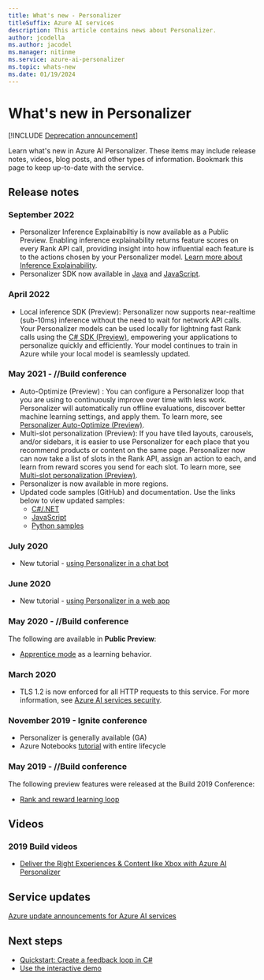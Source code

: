 ```yaml
---
title: What's new - Personalizer
titleSuffix: Azure AI services
description: This article contains news about Personalizer.
author: jcodella
ms.author: jacodel
ms.manager: nitinme
ms.service: azure-ai-personalizer
ms.topic: whats-new
ms.date: 01/19/2024
---
```

# What's new in Personalizer

[!INCLUDE [Deprecation announcement](includes/deprecation.md)]

Learn what's new in Azure AI Personalizer. These items may include release notes, videos, blog posts, and other types of information. Bookmark this page to keep up-to-date with the service.

## Release notes

### September 2022
* Personalizer Inference Explainabiltiy is now available as a Public Preview. Enabling inference explainability returns feature scores on every Rank API call, providing insight into how influential each feature is to the actions chosen by your Personalizer model. [Learn more about Inference Explainability](how-to-inference-explainability.md).
* Personalizer SDK now available in [Java](https://search.maven.org/artifact/com.azure/azure-ai-personalizer/1.0.0-beta.1/jar) and [JavaScript](https://www.npmjs.com/package/@azure-rest/ai-personalizer).

### April 2022
* Local inference SDK (Preview): Personalizer now supports near-realtime (sub-10ms) inference without the need to wait for network API calls. Your Personalizer models can be used locally for lightning fast Rank calls using the [C# SDK (Preview)](https://www.nuget.org/packages/Azure.AI.Personalizer/2.0.0-beta.2), empowering your applications to personalize quickly and efficiently. Your model continues to train in Azure while your local model is seamlessly updated. 

### May 2021  - //Build conference

* Auto-Optimize (Preview) : You can configure a Personalizer loop that you are using to continuously improve over time with less work. Personalizer will automatically run offline evaluations, discover better machine learning settings, and apply them. To learn more, see [Personalizer Auto-Optimize (Preview)](concept-auto-optimization.md).
* Multi-slot personalization (Preview): If you have tiled layouts, carousels, and/or sidebars, it is easier to use Personalizer for each place that you recommend products or content on the same page. Personalizer now can now take a list of slots in the Rank API, assign an action to each, and learn from reward scores you send for each slot. To learn more, see [Multi-slot personalization (Preview)](concept-multi-slot-personalization.md).
* Personalizer is now available in more regions.
* Updated code samples (GitHub) and documentation. Use the links below to view updated samples:
  * [C#/.NET](https://github.com/Azure-Samples/cognitive-services-quickstart-code/tree/master/dotnet/Personalizer)
  * [JavaScript](https://github.com/Azure-Samples/cognitive-services-quickstart-code/tree/master/javascript/Personalizer)
  * [Python samples](https://github.com/Azure-Samples/cognitive-services-quickstart-code/tree/master/python/Personalizer)

### July 2020

* New tutorial - [using Personalizer in a chat bot](tutorial-use-personalizer-chat-bot.md)

### June 2020

* New tutorial - [using Personalizer in a web app](tutorial-use-personalizer-web-app.md)

### May 2020 - //Build conference

The following are available in **Public Preview**:

 * [Apprentice mode](concept-apprentice-mode.md) as a learning behavior.

### March 2020

* TLS 1.2 is now enforced for all HTTP requests to this service. For more information, see [Azure AI services security](../security-features.md).

### November 2019 - Ignite conference

* Personalizer is generally available (GA)
* Azure Notebooks [tutorial](tutorial-use-azure-notebook-generate-loop-data.md) with entire lifecycle

### May 2019 - //Build conference

The following preview features were released at the Build 2019 Conference:

* [Rank and reward learning loop](what-is-personalizer.md)

## Videos

### 2019 Build videos

* [Deliver the Right Experiences & Content like Xbox with Azure AI Personalizer](https://azure.microsoft.com/resources/videos/build-2019-deliver-the-right-experiences-and-content-with-cognitive-services-personalizer/)

## Service updates

[Azure update announcements for Azure AI services](https://azure.microsoft.com/updates/?product=cognitive-services)

## Next steps

* [Quickstart: Create a feedback loop in C#](./quickstart-personalizer-sdk.md?pivots=programming-language-csharp%253fpivots%253dprogramming-language-csharp)
* [Use the interactive demo](https://personalizerdevdemo.azurewebsites.net/)
